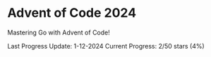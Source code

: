 # Advent of Code 2024

Mastering Go with Advent of Code!

Last Progress Update: 1-12-2024
Current Progress: 2/50 stars (4%)
